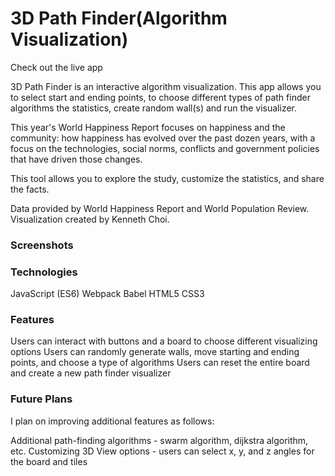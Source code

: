 # 3D Path Finder(Algorithm Visualization)

Check out the live app

3D Path Finder is an interactive algorithm visualization. This app allows you to select start and ending points, to choose different types of path finder algorithms the statistics, create random wall(s) and run the visualizer.

This year's World Happiness Report focuses on happiness and the community: how happiness has evolved over the past dozen years, with a focus on the technologies, social norms, conflicts and government policies that have driven those changes.

This tool allows you to explore the study, customize the statistics, and share the facts.

Data provided by World Happiness Report and World Population Review.
Visualization created by Kenneth Choi.

### Screenshots

### Technologies
JavaScript (ES6)
Webpack
Babel
HTML5
CSS3

### Features
Users can interact with buttons and a board to choose different visualizing options
Users can randomly generate walls, move starting and ending points, and choose a type of algorithms
Users can reset the entire board and create a new path finder visualizer


### Future Plans
I plan on improving additional features as follows:

Additional path-finding algorithms - swarm algorithm, dijkstra algorithm, etc.
Customizing 3D View options - users can select x, y, and z angles for the board and tiles
